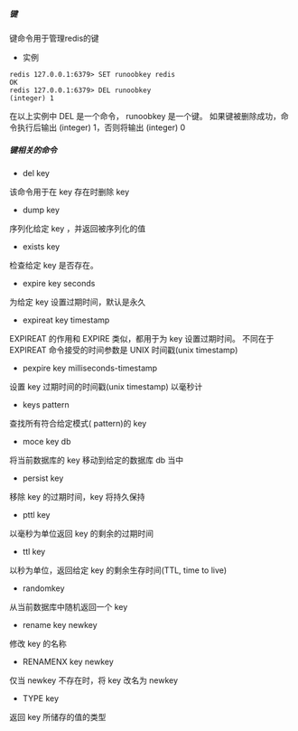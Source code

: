 ##### 键
键命令用于管理redis的键
- 实例
~~~
redis 127.0.0.1:6379> SET runoobkey redis
OK
redis 127.0.0.1:6379> DEL runoobkey
(integer) 1
~~~
在以上实例中 DEL 是一个命令， runoobkey 是一个键。 如果键被删除成功，命令执行后输出 (integer) 1，否则将输出 (integer) 0
##### 键相关的命令
- del key

该命令用于在 key 存在时删除 key

- dump key

 序列化给定 key ，并返回被序列化的值
 
- exists key

检查给定 key 是否存在。

- expire key seconds

为给定 key 设置过期时间，默认是永久

- expireat key timestamp

EXPIREAT 的作用和 EXPIRE 类似，都用于为 key 设置过期时间。 不同在于 EXPIREAT 命令接受的时间参数是 UNIX 时间戳(unix timestamp)

- pexpire key milliseconds-timestamp

设置 key 过期时间的时间戳(unix timestamp) 以毫秒计

- keys pattern

查找所有符合给定模式( pattern)的 key 

- moce key db

将当前数据库的 key 移动到给定的数据库 db 当中

- persist key

 移除 key 的过期时间，key 将持久保持
 
 - pttl key
 
以毫秒为单位返回 key 的剩余的过期时间

- ttl key

以秒为单位，返回给定 key 的剩余生存时间(TTL, time to live)

- randomkey

从当前数据库中随机返回一个 key

- rename key newkey

修改 key 的名称

- RENAMENX key newkey 

仅当 newkey 不存在时，将 key 改名为 newkey

- TYPE key 

返回 key 所储存的值的类型 



